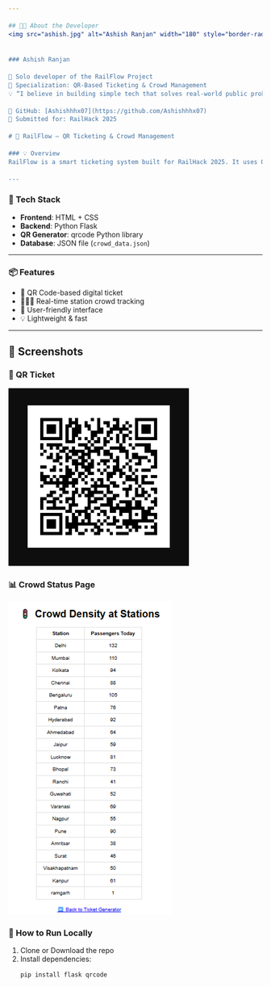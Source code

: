 ```yaml
---

## 👨‍💻 About the Developer
<img src="ashish.jpg" alt="Ashish Ranjan" width="180" style="border-radius: 10px;" />


### Ashish Ranjan

🚀 Solo developer of the RailFlow Project  
🎯 Specialization: QR-Based Ticketing & Crowd Management  
💡 “I believe in building simple tech that solves real-world public problems.”  

🔗 GitHub: [Ashishhhx07](https://github.com/Ashishhhx07)  
📅 Submitted for: RailHack 2025  

# 🚆 RailFlow – QR Ticketing & Crowd Management

### 💡 Overview
RailFlow is a smart ticketing system built for RailHack 2025. It uses QR codes to issue digital tickets and simultaneously tracks real-time passenger crowd at each railway station.

---
```


### 🔧 Tech Stack

- **Frontend**: HTML + CSS
- **Backend**: Python Flask
- **QR Generator**: qrcode Python library
- **Database**: JSON file (`crowd_data.json`)

---

### 📦 Features

- 🎫 QR Code-based digital ticket
- 🧑‍🤝‍🧑 Real-time station crowd tracking
- 🧠 User-friendly interface
- 💡 Lightweight & fast

---

## 📸 Screenshots

### 🎫 QR Ticket
![QR Ticket](./screenshots/qr_ticket.png)

### 📊 Crowd Status Page
![Crowd Status](./screenshots/crowd_status.png)


### 🚀 How to Run Locally

1. Clone or Download the repo  
2. Install dependencies:
   ```bash
   pip install flask qrcode
